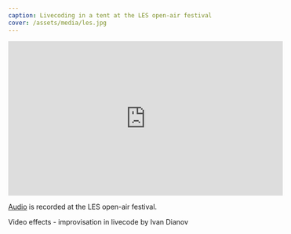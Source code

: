 ```yaml
---
caption: Livecoding in a tent at the LES open-air festival
cover: /assets/media/les.jpg
---
```


<iframe width="560" height="315" src="https://www.youtube.com/embed/WfPLgg_Zd2Q?si=bEqFj4MsU4yjlmTR" title="YouTube video player" frameborder="0" allow="accelerometer; autoplay; clipboard-write; encrypted-media; gyroscope; picture-in-picture; web-share" referrerpolicy="strict-origin-when-cross-origin" allowfullscreen></iframe>

[Audio](https://www.youtube.com/watch?v=h6oZfEDzqHs) is recorded at the LES open-air festival.

Video effects - improvisation in livecode by Ivan Dianov

